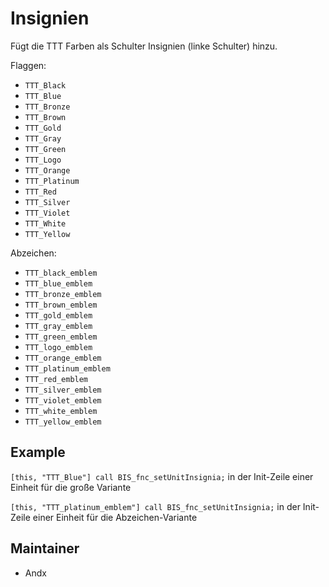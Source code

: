 # Insignien

Fügt die TTT Farben als Schulter Insignien (linke Schulter) hinzu.

Flaggen:

- `TTT_Black`
- `TTT_Blue`
- `TTT_Bronze`
- `TTT_Brown`
- `TTT_Gold`
- `TTT_Gray`
- `TTT_Green`
- `TTT_Logo`
- `TTT_Orange`
- `TTT_Platinum`
- `TTT_Red`
- `TTT_Silver`
- `TTT_Violet`
- `TTT_White`
- `TTT_Yellow`

Abzeichen:

- `TTT_black_emblem`
- `TTT_blue_emblem`
- `TTT_bronze_emblem`
- `TTT_brown_emblem`
- `TTT_gold_emblem`
- `TTT_gray_emblem`
- `TTT_green_emblem`
- `TTT_logo_emblem`
- `TTT_orange_emblem`
- `TTT_platinum_emblem`
- `TTT_red_emblem`
- `TTT_silver_emblem`
- `TTT_violet_emblem`
- `TTT_white_emblem`
- `TTT_yellow_emblem`

## Example

`[this, "TTT_Blue"] call BIS_fnc_setUnitInsignia;` in der Init-Zeile einer Einheit für die große Variante

`[this, "TTT_platinum_emblem"] call BIS_fnc_setUnitInsignia;` in der Init-Zeile einer Einheit für die Abzeichen-Variante

## Maintainer

- Andx
